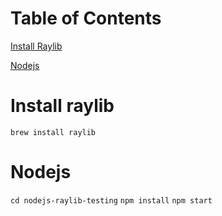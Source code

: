 # Table of Contents

[Install Raylib](#install-raylib)

[Nodejs](#nodejs)

# Install raylib

`brew install raylib`

# Nodejs

`cd nodejs-raylib-testing`
`npm install`
`npm start`

